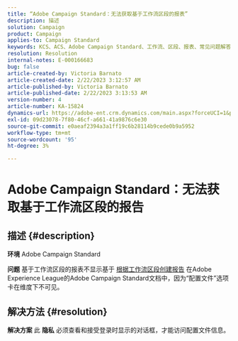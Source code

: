 ```yaml
---
title: “Adobe Campaign Standard：无法获取基于工作流区段的报表”
description: 描述
solution: Campaign
product: Campaign
applies-to: Campaign Standard
keywords: KCS、ACS、Adobe Campaign Standard、工作流、区段、报表、常见问题解答
resolution: Resolution
internal-notes: E-000166683
bug: false
article-created-by: Victoria Barnato
article-created-date: 2/22/2023 3:12:57 AM
article-published-by: Victoria Barnato
article-published-date: 2/22/2023 3:13:53 AM
version-number: 4
article-number: KA-15824
dynamics-url: https://adobe-ent.crm.dynamics.com/main.aspx?forceUCI=1&pagetype=entityrecord&etn=knowledgearticle&id=1f7565cd-5eb2-ed11-83fe-6045bd0067ea
exl-id: 09d23078-7f80-46cf-a661-41a9876c6e30
source-git-commit: e0aeaf2394a3a1ff19c6b28114b9cede0b9a5952
workflow-type: tm+mt
source-wordcount: '95'
ht-degree: 3%

---
```


# Adobe Campaign Standard：无法获取基于工作流区段的报告

## 描述 {#description}


<b>环境</b>
Adobe Campaign Standard

<b>问题</b>
基于工作流区段的报表不显示基于 [根据工作流区段创建报告](https://experienceleague.adobe.com/docs/campaign-standard/using/reporting/customizing-reports/creating-a-report-workflow-segment.html) 在Adobe Experience League的Adobe Campaign Standard文档中，因为“配置文件”选项卡在维度下不可见。




## 解决方法 {#resolution}


<b>解决方案</b>
此 <b>隐私</b> 必须查看和接受登录时显示的对话框，才能访问配置文件信息。

